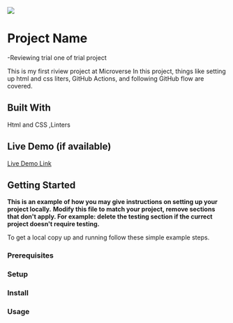 ![](https://img.shields.io/badge/Microverse-blueviolet)

# Project Name

-Reviewing trial one of trial project

This is my first riview project at Microverse In this project, things like setting up html and css liters, GitHub Actions, and following GitHub flow are covered.


## Built With

Html and CSS ,Linters

## Live Demo (if available)

[Live Demo Link](https://livedemo.com)


## Getting Started

**This is an example of how you may give instructions on setting up your project locally.**
**Modify this file to match your project, remove sections that don't apply. For example: delete the testing section if the currect project doesn't require testing.**


To get a local copy up and running follow these simple example steps.

### Prerequisites

### Setup

### Install

### Usage
